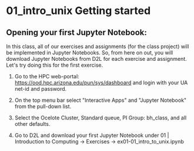 # 01_intro_unix Getting started 

## Opening your first Jupyter Notebook: 
In this class, all of our exercises and assignments (for the class project) will be implemented in Jupyter Notebooks. So, from here on out, you will download Jupyter Notebooks from D2L for each exercise and assignment. Let's try doing this for the first exercise.

1. Go to the HPC web-portal: https://ood.hpc.arizona.edu/pun/sys/dashboard and login with your UA net-id and password. 

2. On the top menu bar select "Interactive Apps" and "Jupyter Notebook" from the pull-down list.

3. Select the Ocelote Cluster, Standard queue, PI Group: bh_class, and all other defaults.

4. Go to D2L and download your first Jupyter Notebook under 01 | Introduction to Computing -> Exercises -> ex01-01_intro_to_unix.ipynb 

